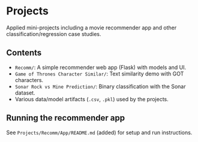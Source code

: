 # Projects

Applied mini-projects including a movie recommender app and other classification/regression case studies.

## Contents
- `Recomm/`: A simple recommender web app (Flask) with models and UI.
- `Game of Thrones Character Similar/`: Text similarity demo with GOT characters.
- `Sonar Rock vs Mine Prediction/`: Binary classification with the Sonar dataset.
- Various data/model artifacts (`.csv`, `.pkl`) used by the projects.

## Running the recommender app
See `Projects/Recomm/App/README.md` (added) for setup and run instructions.
